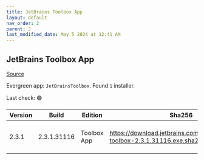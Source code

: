 ```yaml
---
title: JetBrains Toolbox App
layout: default
nav_order: 2
parent: J
last_modified_date: May 5 2024 at 12:41 AM
---
```


## JetBrains Toolbox App

[Source](https://www.jetbrains.com/toolbox-app/)

Evergreen app: `JetBrainsToolbox`. Found `1` installer.

Last check: 🟢

| Version | Build       | Edition     | Sha256                                                                          | Date      | Size     | Type | URI                                                                                                                                                  |
| ------- | ----------- | ----------- | ------------------------------------------------------------------------------- | --------- | -------- | ---- | ---------------------------------------------------------------------------------------------------------------------------------------------------- |
| 2.3.1   | 2.3.1.31116 | Toolbox App | https://download.jetbrains.com/toolbox/jetbrains-toolbox-2.3.1.31116.exe.sha256 | 30/4/2024 | 75269576 | exe  | [https://download.jetbrains.com/toolbox/jetbrains-toolbox-2.3.1.31116.exe](https://download.jetbrains.com/toolbox/jetbrains-toolbox-2.3.1.31116.exe) |

